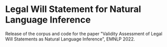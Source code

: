 # Legal Will Statement for Natural Language Inference

Release of the corpus and code for the paper "Validity Assessment of Legal Will
Statements as Natural Language Inference", EMNLP 2022.
